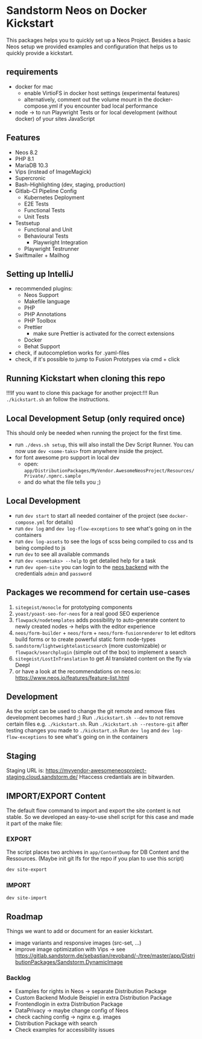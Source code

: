 # Sandstorm Neos on Docker Kickstart

This packages helps you to quickly set up a Neos Project. Besides a basic Neos setup
we provided examples and configuration that helps us to quickly provide a kickstart.

## requirements

- docker for mac
  - enable VirtioFS in docker host settings (experimental features)
  - alternatively, comment out the volume mount in the docker-compose.yml if you encounter bad local performance 
- node -> to run Playwright Tests or for local development (without docker) of your sites JavaScript

## Features
- Neos 8.2
- PHP 8.1
- MariaDB 10.3
- Vips (instead of ImageMagick)
- Supercronic
- Bash-Highlighting (dev, staging, production)
- Gitlab-CI Pipeline Config
    - Kubernetes Deployment
    - E2E Tests
    - Functional Tests
    - Unit Tests
- Testsetup
    - Functional and Unit
    - Behavioural Tests
        - Playwright Integration
    - Playwright Testrunner
- Swiftmailer + Mailhog

## Setting up IntelliJ
- recommended plugins:
    - Neos Support
    - Makefile language
    - PHP
    - PHP Annotations
    - PHP Toolbox
    - Prettier
        - make sure Prettier is activated for the correct extensions
    - Docker
    - Behat Support
- check, if autocompletion works for .yaml-files
- check, if it's possible to jump to Fusion Prototypes via cmd + click

## Running Kickstart when cloning this repo

!!!If you want to clone this package for another project:!!!
Run `./kickstart.sh` an follow the instructions.

## Local Development Setup (only required once)

This should only be needed when running the project for the first time.

- run `./devs.sh setup`, this will also install the Dev Script Runner. You can now use `dev <some-taks>` from anywhere
  inside the project.
- for font awesome pro support in local dev
    - open: `app/DistributionPackages/MyVendor.AwesomeNeosProject/Resources/Private/.npmrc.sample`
    - and do what the file tells you ;)

## Local Development

- run `dev start` to start all needed container of the project (see `docker-compose.yml` for details)
- run `dev log` and `dev log-flow-exceptions` to see what's going on in the containers
- run `dev log-assets` to see the logs of scss being compiled to css and ts being compiled to js
- run `dev` to see all available commands
- run `dev <sometaks> --help` to get detailed help for a task
- run `dev open-site` you can login to the [neos backend](http://localhost:8081/neos) with the credentials `admin` and `password`

## Packages we recommend for certain use-cases

1. `sitegeist/monocle` for prototyping components
2. `yoast/yoast-seo-for-neos` for a real good SEO experience
3. `flowpack/nodetemplates` adds possibility to auto-generate content to newly created nodes -> helps with the editor experience
4. `neos/form-builder` + `neos/form` + `neos/form-fusionrenderer` to let editors build forms or to create powerful static form node-types
5. `sandstorm/lightweightelasticsearch` (more customizable) or `flowpack/searchplugin` (simple out of the box) to implement a search
6. `sitegeist/LostInTranslation` to get AI translated content on the fly via Deepl
7. or have a look at the recommendations on neos.io: https://www.neos.io/features/feature-list.html

## Development

As the script can be used to change the git remote and remove files development becomes hard ;)
Run `./kickstart.sh --dev` to not remove certain files e.g. `./kickstart.sh`. 
Run `./kickstart.sh --restore-git` after testing changes you made to `./kickstart.sh`
Run `dev log` and `dev log-flow-exceptions` to see what's going on in the containers

## Staging

Staging URL is: https://myvendor-awesomeneosproject-staging.cloud.sandstorm.de/
Htaccess credantials are in bitwarden.

## IMPORT/EXPORT Content

The default flow command to import and export the site content is not stable.
So we developed an easy-to-use shell script for this case and made it part of the make file:

### EXPORT
The script places two archives in `app/ContentDump` for DB Content and the Ressources.
(Maybe init git lfs for the repo if you plan to use this script)

```bash
dev site-export
```

### IMPORT

```bash
dev site-import
```

## Roadmap
Things we want to add or document for an easier kickstart.

* image variants and responsive images (src-set, ...)
* improve image optimization with Vips -> see https://gitlab.sandstorm.de/sebastian/revoband/-/tree/master/app/DistributionPackages/Sandstorm.DynamicImage

### Backlog

* Examples for rights in Neos -> separate Distribution Package
* Custom Backend Module Beispiel in extra Distribution Package
* Frontendlogin in extra Distribution Package
* DataPrivacy -> maybe change config of Neos
* check caching config -> nginx e.g. images
* Distribution Package with search
* Check examples for accessibility issues
